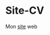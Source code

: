 # Site-CV
Mon <a href="https://htmlpreview.github.io/?https://github.com/quet-romain/Romain-Doc/blob/master/index.php">site</a> web
